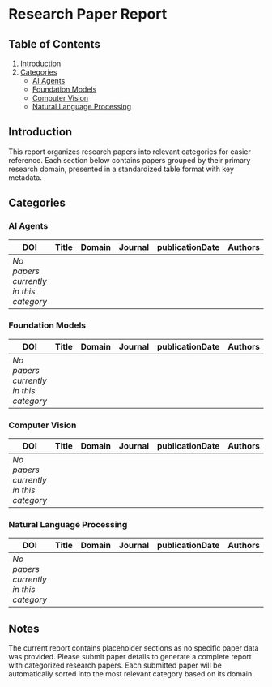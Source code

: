 # Research Paper Report

## Table of Contents
1. [Introduction](#introduction)
2. [Categories](#categories)
   - [AI Agents](#ai-agents)
   - [Foundation Models](#foundation-models)
   - [Computer Vision](#computer-vision)
   - [Natural Language Processing](#natural-language-processing)

## Introduction
This report organizes research papers into relevant categories for easier reference. Each section below contains papers grouped by their primary research domain, presented in a standardized table format with key metadata.

## Categories

### AI Agents
| DOI | Title | Domain | Journal | publicationDate | Authors | Affiliations |
|-----|-------|--------|---------|-----------------|---------|--------------|
| *No papers currently in this category* |

### Foundation Models
| DOI | Title | Domain | Journal | publicationDate | Authors | Affiliations |
|-----|-------|--------|---------|-----------------|---------|--------------|
| *No papers currently in this category* |

### Computer Vision
| DOI | Title | Domain | Journal | publicationDate | Authors | Affiliations |
|-----|-------|--------|---------|-----------------|---------|--------------|
| *No papers currently in this category* |

### Natural Language Processing
| DOI | Title | Domain | Journal | publicationDate | Authors | Affiliations |
|-----|-------|--------|---------|-----------------|---------|--------------|
| *No papers currently in this category* |

## Notes
The current report contains placeholder sections as no specific paper data was provided. Please submit paper details to generate a complete report with categorized research papers. Each submitted paper will be automatically sorted into the most relevant category based on its domain.